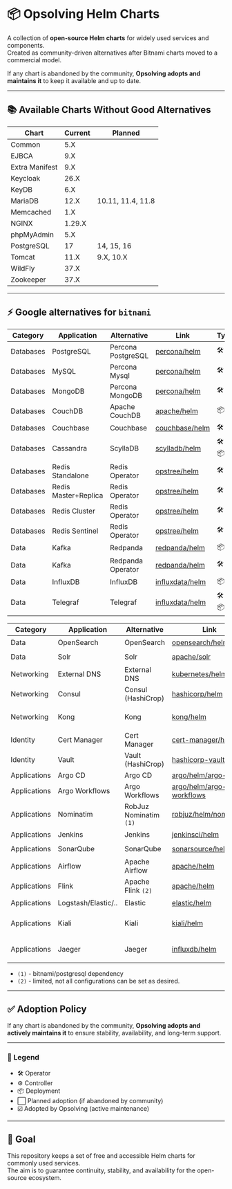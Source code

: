 # 📦 Opsolving Helm Charts

A collection of **open-source Helm charts** for widely used services and components.  
Created as community-driven alternatives after Bitnami charts moved to a commercial model.

If any chart is abandoned by the community, **Opsolving adopts and maintains it** to keep it available and up to date.

---

## 📚 Available Charts Without Good Alternatives

| Chart          | Current | Planned           |
|----------------|---------|-------------------|
| Common         | 5.X     |                   |
| EJBCA          | 9.X     |                   |
| Extra Manifest | 9.X     |                   |
| Keycloak       | 26.X    |                   |
| KeyDB          | 6.X     |                   |
| MariaDB        | 12.X    | 10.11, 11.4, 11.8 |
| Memcached      | 1.X     |                   |
| NGINX          | 1.29.X  |                   |
| phpMyAdmin     | 5.X     |                   |
| PostgreSQL     | 17      | 14, 15, 16        |
| Tomcat         | 11.X    | 9.X, 10.X         |
| WildFly        | 37.X    |                   |
| Zookeeper      | 37.X    |                   |

---

## ⚡ Google alternatives for `bitnami`

| Category  | Application          | Alternative        | Link                                                                                                      | Type      | Adopted |
|-----------|----------------------|--------------------|-----------------------------------------------------------------------------------------------------------|-----------|---------|
| Databases | PostgreSQL           | Percona PostgreSQL | [percona/helm](https://github.com/percona/percona-helm-charts/tree/main/charts/pg-operator)               | 🛠️       | ⬜       |
| Databases | MySQL                | Percona Mysql      | [percona/helm](https://github.com/percona/percona-helm-charts/tree/main/charts/pxc-operator)              | 🛠️       | ⬜       |
| Databases | MongoDB              | Percona MongoDB    | [percona/helm](https://github.com/percona/percona-helm-charts/tree/main/charts/psmdb-operator)            | 🛠️       | ⬜       |
| Databases | CouchDB              | Apache CouchDB     | [apache/helm](https://github.com/apache/couchdb-helm/tree/main/couchdb)                                   | 📦        | ⬜       |
| Databases | Couchbase            | Couchbase          | [couchbase/helm](https://github.com/couchbase-partners/helm-charts/tree/master/charts/couchbase-operator) | 🛠️       | ⬜       |
| Databases | Cassandra            | ScyllaDB           | [scylladb/helm](https://github.com/scylladb/scylla-operator/tree/master/helm)                             | 🛠️ / 📦️ | ⬜       |
| Databases | Redis Standalone     | Redis Operator     | [opstree/helm](https://github.com/OT-CONTAINER-KIT/redis-operator/tree/main/charts)                       | 🛠️       | ⬜       |
| Databases | Redis Master+Replica | Redis Operator     | [opstree/helm](https://github.com/OT-CONTAINER-KIT/redis-operator/tree/main/charts)                       | 🛠️       | ⬜       |
| Databases | Redis Cluster        | Redis Operator     | [opstree/helm](https://github.com/OT-CONTAINER-KIT/redis-operator/tree/main/charts)                       | 🛠️       | ⬜       |
| Databases | Redis Sentinel       | Redis Operator     | [opstree/helm](https://github.com/OT-CONTAINER-KIT/redis-operator/tree/main/charts)                       | 🛠️       | ⬜       |
| Data      | Kafka                | Redpanda           | [redpanda/helm](https://github.com/redpanda-data/redpanda-operator/tree/main/charts/redpanda)             | 📦        | ⬜       |
| Data      | Kafka                | Redpanda Operator  | [redpanda/helm](https://github.com/redpanda-data/redpanda-operator/tree/main/operator/chart)              | 🛠️       | ⬜       |
| Data      | InfluxDB             | InfluxDB           | [influxdata/helm](https://github.com/influxdata/helm-charts/tree/master/charts)                           | 📦        | ⬜       |
| Data      | Telegraf             | Telegraf           | [influxdata/helm](https://github.com/influxdata/helm-charts/tree/master/charts)                           | 🛠️ / 📦  | ⬜       |

| Category     | Application         | Alternative            | Link                                                                                                                | Type     | Adopted |
|--------------|---------------------|------------------------|---------------------------------------------------------------------------------------------------------------------|----------|---------|
| Data         | OpenSearch          | OpenSearch             | [opensearch/helm](https://github.com/opensearch-project/helm-charts/tree/main/charts)                               | 📦       | ⬜       |
| Data         | Solr                | Solr                   | [apache/solr](https://github.com/apache/solr-operator/tree/main/helm)                                               | 🛠️      | ⬜       |
| Networking   | External DNS        | External DNS           | [kubernetes/helm](https://github.com/kubernetes-sigs/external-dns/tree/master/charts/external-dns)                  | ⚙️       | ⬜       |
| Networking   | Consul              | Consul (HashiCrop)     | [hashicorp/helm](https://github.com/hashicorp/consul-k8s/tree/main/charts/consul)                                   | 📦       | ⬜       |
| Networking   | Kong                | Kong                   | [kong/helm](https://github.com/Kong/charts/tree/main/charts)                                                        | 🛠️ / 📦 | ⬜       |
| Identity     | Cert Manager        | Cert Manager           | [cert-manager/helm](https://github.com/cert-manager/cert-manager/tree/master/deploy/charts/cert-manager)            | ⚙️       | ⬜       |
| Identity     | Vault               | Vault (HashiCrop)      | [hashicorp-vault/helm](https://github.com/hashicorp/vault-helm)                                                     | 📦       | ⬜       |
| Applications | Argo CD             | Argo CD                | [argo/helm/argo-cd](https://github.com/argoproj/argo-helm/tree/main/charts/argo-cd)                                 | ⚙️       | ⬜       |
| Applications | Argo Workflows      | Argo Workflows         | [argo/helm/argo-workflows](https://github.com/argoproj/argo-helm/tree/main/charts/argo-workflows)                   | ⚙️       | ⬜       |
| Applications | Nominatim           | RobJuz Nominatim `(1)` | [robjuz/helm/nominatim](https://github.com/robjuz/helm-charts/tree/master/charts/nominatim)                         | 📦       | ⬜       |
| Applications | Jenkins             | Jenkins                | [jenkinsci/helm](https://github.com/jenkinsci/helm-charts/tree/main/charts/jenkins)                                 | 📦       | ⬜       |
| Applications | SonarQube           | SonarQube              | [sonarsource/helm](https://github.com/SonarSource/helm-chart-sonarqube/tree/master/charts)                          | 📦       | ⬜       |
| Applications | Airflow             | Apache Airflow         | [apache/helm](https://github.com/apache/airflow/tree/main/chart)                                                    | 📦       | ⬜       |
| Applications | Flink               | Apache Flink `(2)`     | [apache/helm](https://github.com/apache/flink-kubernetes-operator)                                                  | 🛠️      | ⬜       |
| Applications | Logstash/Elastic/.. | Elastic                | [elastic/helm](https://www.elastic.co/docs/deploy-manage/deploy/cloud-on-k8s/managing-deployments-using-helm-chart) | 🛠️      | ⬜       |
| Applications | Kiali               | Kiali                  | [kiali/helm](https://kiali.io/docs/installation/installation-guide/install-with-helm/)                              | 🛠️ / 📦 | ⬜       |
| Applications | Jaeger              | Jaeger                 | [influxdb/helm](https://github.com/jaegertracing/helm-charts/tree/main/charts)                                      | 🛠️ / 📦 | ⬜       |

- `(1)` - bitnami/postgresql dependency
- `(2)` - limited, not all configurations can be set as desired.

---

## ✅ Adoption Policy

If any chart is abandoned by the community, **Opsolving adopts and actively maintains it** to ensure stability,
availability, and long-term support.

---

### 🔑 Legend

- 🛠️ Operator
- ⚙️ Controller
- 📦 Deployment
- ⬜ Planned adoption (if abandoned by community)
- ☑️ Adopted by Opsolving (active maintenance)

---

## 🎯 Goal

This repository keeps a set of free and accessible Helm charts for commonly used services.  
The aim is to guarantee continuity, stability, and availability for the open-source ecosystem.
